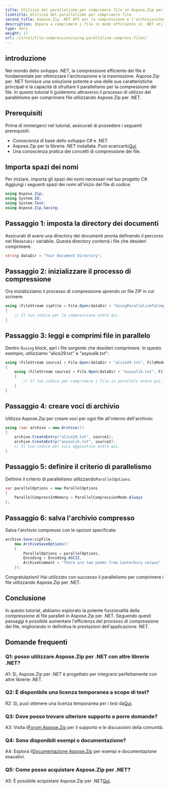 ```yaml
---
title: Utilizzo del parallelismo per comprimere file in Aspose.Zip per .NET
linktitle: Utilizzo del parallelismo per comprimere file
second_title: Aspose.Zip .NET API per la compressione e l'archiviazione dei file
description: Impara a comprimere i file in modo efficiente in .NET utilizzando Aspose.Zip. Sfrutta il potere del parallelismo con il nostro tutorial passo passo.
type: docs
weight: 17
url: /it/net/file-compression/using-parallelism-compress-files/
---
```

## introduzione

Nel mondo dello sviluppo .NET, la compressione efficiente dei file è fondamentale per ottimizzare l'archiviazione e la trasmissione. Aspose.Zip per .NET fornisce una soluzione potente e una delle sue caratteristiche principali è la capacità di sfruttare il parallelismo per la compressione dei file. In questo tutorial ti guideremo attraverso il processo di utilizzo del parallelismo per comprimere file utilizzando Aspose.Zip per .NET.

## Prerequisiti

Prima di immergerci nel tutorial, assicurati di possedere i seguenti prerequisiti:

- Conoscenza di base dello sviluppo C# e .NET.
-  Aspose.Zip per la libreria .NET installata. Puoi scaricarlo[Qui](https://releases.aspose.com/zip/net/).
- Una conoscenza pratica dei concetti di compressione dei file.

## Importa spazi dei nomi

Per iniziare, importa gli spazi dei nomi necessari nel tuo progetto C#. Aggiungi i seguenti spazi dei nomi all'inizio del file di codice:

```csharp
using Aspose.Zip;
using System.IO;
using System.Text;
using Aspose.Zip.Saving;
```

## Passaggio 1: imposta la directory dei documenti

 Assicurati di avere una directory dei documenti pronta definendo il percorso nel file`dataDir` variabile. Questa directory conterrà i file che desideri comprimere.

```csharp
string dataDir = "Your Document Directory";
```

## Passaggio 2: inizializzare il processo di compressione

Ora inizializziamo il processo di compressione aprendo un file ZIP in cui scrivere:

```csharp
using (FileStream zipFile = File.Open(dataDir + "UsingParallelismToCompressFiles_out.zip", FileMode.Create))
{
    // Il tuo codice per la compressione andrà qui.
}
```

## Passaggio 3: leggi e comprimi file in parallelo

 Dentro il`using` block, apri i file sorgente che desideri comprimere. In questo esempio, utilizziamo "alice29.txt" e "asyoulik.txt":

```csharp
using (FileStream source1 = File.Open(dataDir + "alice29.txt", FileMode.Open, FileAccess.Read))
{
    using (FileStream source2 = File.Open(dataDir + "asyoulik.txt", FileMode.Open, FileAccess.Read))
    {
        // Il tuo codice per comprimere i file in parallelo andrà qui.
    }
}
```

## Passaggio 4: creare voci di archivio

Utilizza Aspose.Zip per creare voci per ogni file all'interno dell'archivio:

```csharp
using (var archive = new Archive())
{
    archive.CreateEntry("alice29.txt", source1);
    archive.CreateEntry("asyoulik.txt", source2);
    // Il tuo codice per voci aggiuntive andrà qui.
}
```

## Passaggio 5: definire il criterio di parallelismo

 Definire il criterio di parallelismo utilizzando`ParallelOptions`:

```csharp
var parallelOptions = new ParallelOptions
{
    ParallelCompressInMemory = ParallelCompressionMode.Always
};
```

## Passaggio 6: salva l'archivio compresso

Salva l'archivio compresso con le opzioni specificate:

```csharp
archive.Save(zipFile,
    new ArchiveSaveOptions()
    {
        ParallelOptions = parallelOptions,
        Encoding = Encoding.ASCII,
        ArchiveComment = "There are two poems from Canterbury corpus"
    });
```

Congratulazioni! Hai utilizzato con successo il parallelismo per comprimere i file utilizzando Aspose.Zip per .NET.

## Conclusione

In questo tutorial, abbiamo esplorato la potente funzionalità della compressione di file paralleli in Aspose.Zip per .NET. Seguendo questi passaggi è possibile aumentare l'efficienza del processo di compressione dei file, migliorando in definitiva le prestazioni dell'applicazione .NET.

## Domande frequenti

### Q1: posso utilizzare Aspose.Zip per .NET con altre librerie .NET?

A1: Sì, Aspose.Zip per .NET è progettato per integrarsi perfettamente con altre librerie .NET.

### Q2: È disponibile una licenza temporanea a scopo di test?

 R2: Sì, puoi ottenere una licenza temporanea per i test da[Qui](https://purchase.aspose.com/temporary-license/).

### Q3: Dove posso trovare ulteriore supporto o porre domande?

 A3: Visita il[Forum Aspose.Zip](https://forum.aspose.com/c/zip/37) per il supporto e le discussioni della comunità.

### Q4: Sono disponibili esempi o documentazione?

 A4: Esplora il[Documentazione Aspose.Zip](https://reference.aspose.com/zip/net/) per esempi e documentazione esaustivi.

### Q5: Come posso acquistare Aspose.Zip per .NET?

 A5: È possibile acquistare Aspose.Zip per .NET[Qui](https://purchase.aspose.com/buy).